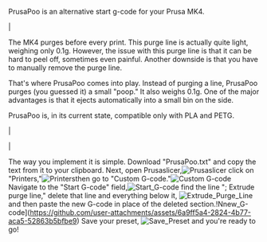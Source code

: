 PrusaPoo is an alternative start g-code for your Prusa MK4.

|

The MK4 purges before every print. This purge line is actually quite light, weighing only 0.1g. However, the issue with this purge line is that it can be hard to peel off, sometimes even painful. Another downside is that you have to manually remove the purge line.

That's where PrusaPoo comes into play. Instead of purging a line, PrusaPoo purges (you guessed it) a small "poop." It also weighs 0.1g. One of the major advantages is that it ejects automatically into a small bin on the side.

PrusaPoo is, in its current state, compatible only with PLA and PETG.

|

|

The way you implement it is simple. Download "PrusaPoo.txt" and copy the text from it to your clipboard. Next, open Prusaslicer,![Prusaslicer](https://github.com/user-attachments/assets/61099ca3-dbbd-4b99-8088-3b0b68d742a8) click on "Printers,"![Printers](https://github.com/user-attachments/assets/a8d6c1f2-43c1-467b-aa4b-18a4404e5193)then go to "Custom G-code."![Custom G-code](https://github.com/user-attachments/assets/6fdb9857-8ab8-466b-ae26-7b9533c1b164)
 Navigate to the "Start G-code" field,![Start_G-code](https://github.com/user-attachments/assets/95e1246a-1b0a-4992-88dd-435c3a47393e) find the line "; Extrude purge line," delete that line and everything below it, ![Extrude_Purge_Line](https://github.com/user-attachments/assets/b2d3e863-5f49-4865-9c4d-ff6d1e0685ba)
and then paste the new G-code in place of the deleted section.!Nnew_G-code](https://github.com/user-attachments/assets/6a9ff5a4-2824-4b77-aca5-52863b5bfbe9) Save your preset,
![Save_Preset](https://github.com/user-attachments/assets/c8081aee-aa09-45fe-923b-1eb033cf7684) and you're ready to go!
